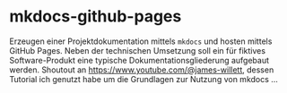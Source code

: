 # mkdocs-github-pages
Erzeugen einer Projektdokumentation mittels `mkdocs` und hosten mittels GitHub Pages. Neben der technischen Umsetzung soll ein für fiktives Software-Produkt eine typische Dokumentationsgliederung aufgebaut werden. Shoutout an https://www.youtube.com/@james-willett, dessen Tutorial ich genutzt habe um die Grundlagen zur Nutzung von mkdocs ...
